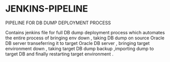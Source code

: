 # JENKINS-PIPELINE
PIPELINE FOR DB DUMP DEPLOYMENT PROCESS 

Contains jenkins file for full DB dump deployment process which automates the  entire process of bringing env down , taking DB dump on source Oracle DB  server transeferring it to target Oracle DB server , bringing target environment down , taking target DB dump backup ,importing dump to target DB and finally restarting target environment . 
